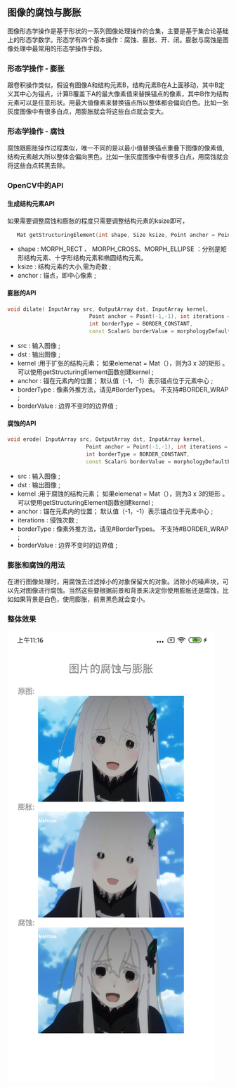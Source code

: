 ## 图像的腐蚀与膨胀

 图像形态学操作是基于形状的一系列图像处理操作的合集，主要是基于集合论基础上的形态学数学。形态学有四个基本操作：腐蚀、膨胀、开、闭。膨胀与腐蚀是图像处理中最常用的形态学操作手段。

### 形态学操作 - 膨胀

 跟卷积操作类似，假设有图像A和结构元素B，结构元素B在A上面移动，其中B定义其中心为锚点，计算B覆盖下A的最大像素值来替换锚点的像素，其中B作为结构元素可以是任意形状。用最大值像素来替换锚点所以整体都会偏向白色。比如一张灰度图像中有很多白点，用膨胀就会将这些白点就会变大。

### 形态学操作 - 腐蚀

 腐蚀跟膨胀操作过程类似，唯一不同的是以最小值替换锚点重叠下图像的像素值,结构元素越大所以整体会偏向黑色。比如一张灰度图像中有很多白点，用腐蚀就会将这些白点转黑去除。


### OpenCV中的API

#### 生成结构元素API
  如果需要调整腐蚀和膨胀的程度只需要调整结构元素的ksize即可，

```c++
   Mat getStructuringElement(int shape, Size ksize, Point anchor = Point(-1,-1));
```
 - shape : MORPH_RECT 、 MORPH_CROSS、MORPH_ELLIPSE ：分别是矩形结构元素、十字形结构元素和椭圆结构元素。
 - ksize : 结构元素的大小,需为奇数 ;
 - anchor : 锚点，即中心像素 ;

 #### 膨胀的API

 ```c++
 void dilate( InputArray src, OutputArray dst, InputArray kernel,
                           Point anchor = Point(-1,-1), int iterations = 1,
                           int borderType = BORDER_CONSTANT,
                           const Scalar& borderValue = morphologyDefaultBorderValue() );
 ```
  - src : 输入图像 ;
  - dst : 输出图像 ;
  - kernel :用于扩张的结构元素； 如果elemenat = Mat（），则为3 x 3的矩形 。 可以使用getStructuringElement函数创建kernel ;
  - anchor : 锚在元素内的位置； 默认值（-1，-1）表示锚点位于元素中心 ;
  - borderType : 像素外推方法，请见#BorderTypes。 不支持#BORDER_WRAP ;
  - borderValue : 边界不变时的边界值 ;

#### 腐蚀的API

 ```c++
 void erode( InputArray src, OutputArray dst, InputArray kernel,
                          Point anchor = Point(-1,-1), int iterations = 1,
                          int borderType = BORDER_CONSTANT,
                          const Scalar& borderValue = morphologyDefaultBorderValue() );
 ```
  - src : 输入图像 ;
  - dst : 输出图像 ;
  - kernel :用于腐蚀的结构元素； 如果elemenat = Mat（），则为3 x 3的矩形 。 可以使用getStructuringElement函数创建kernel ;
  - anchor : 锚在元素内的位置； 默认值（-1，-1）表示锚点位于元素中心 ;
  - iterations : 侵蚀次数 ;
  - borderType : 像素外推方法，请见#BorderTypes。 不支持#BORDER_WRAP ;
  - borderValue : 边界不变时的边界值 ;

### 膨胀和腐蚀的用法

 在进行图像处理时，用腐蚀去过滤掉小的对象保留大的对象。消除小的噪声块，可以先对图像进行腐蚀。当然这些要根据前景和背景来决定你使用膨胀还是腐蚀，比如如果背景是白色，使用膨胀，前景黑色就会变小。


### 整体效果

![avatar](../images/swell.jpg)


